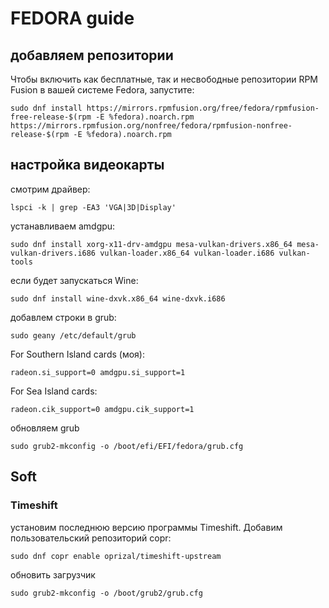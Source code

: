 # FEDORA guide

## добавляем репозитории 

Чтобы включить как бесплатные, так и несвободные репозитории RPM Fusion в вашей системе Fedora, запустите:

```sudo dnf install https://mirrors.rpmfusion.org/free/fedora/rpmfusion-free-release-$(rpm -E %fedora).noarch.rpm https://mirrors.rpmfusion.org/nonfree/fedora/rpmfusion-nonfree-release-$(rpm -E %fedora).noarch.rpm```

## настройка видеокарты

смотрим драйвер: 

```lspci -k | grep -EA3 'VGA|3D|Display'```

устанавливаем amdgpu:

```sudo dnf install xorg-x11-drv-amdgpu mesa-vulkan-drivers.x86_64 mesa-vulkan-drivers.i686 vulkan-loader.x86_64 vulkan-loader.i686 vulkan-tools```

если будет запускаться Wine:

```sudo dnf install wine-dxvk.x86_64 wine-dxvk.i686```

добавлем строки в grub:

```sudo geany /etc/default/grub```

For Southern Island cards (моя): 

```radeon.si_support=0 amdgpu.si_support=1```

For Sea Island cards: 

```radeon.cik_support=0 amdgpu.cik_support=1```

обновляем grub

```sudo grub2-mkconfig -o /boot/efi/EFI/fedora/grub.cfg```

## Soft

### Timeshift

установим последнюю версию программы Timeshift. Добавим пользовательский репозиторий copr:

```sudo dnf copr enable oprizal/timeshift-upstream```

обновить загрузчик

```sudo grub2-mkconfig -o /boot/grub2/grub.cfg```